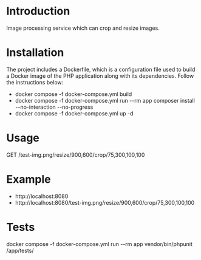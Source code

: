 # Introduction


Image processing service which can crop and resize images.

# Installation

The project includes a Dockerfile, which is a configuration file used to build a Docker image of the PHP application along with its dependencies. Follow the instructions below:

- docker compose -f docker-compose.yml build
- docker compose -f docker-compose.yml run --rm app composer install --no-interaction --no-progress
- docker compose -f docker-compose.yml up -d

# Usage

GET /test-img.png/resize/900,600/crop/75,300,100,100

# Example

- http://localhost:8080
- http://localhost:8080/test-img.png/resize/900,600/crop/75,300,100,100

# Tests

docker compose -f docker-compose.yml run --rm app vendor/bin/phpunit /app/tests/
